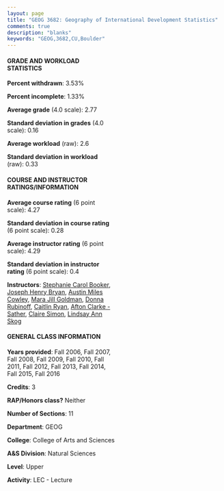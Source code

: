 ```yaml
---
layout: page
title: "GEOG 3682: Geography of International Development Statistics"
comments: true
description: "blanks"
keywords: "GEOG,3682,CU,Boulder"
---
```

<head>
<script src="https://ajax.googleapis.com/ajax/libs/jquery/2.1.3/jquery.min.js"></script>
<script src="https://dl.dropboxusercontent.com/s/pc42nxpaw1ea4o9/highcharts.js?dl=0"></script>
<!-- <script src="../assets/js/highcharts.js"></script> -->
<style type="text/css">@font-face {
	font-family: "Bebas Neue";
	src: url(https://www.filehosting.org/file/details/544349/BebasNeue Regular.otf) format("opentype");
	}
	h1.Bebas { 
		font-family: "Bebas Neue", Verdana, Tahoma;
	}
</style>
</head>
<body>
	<div id="container" style="float: right; width: 45%; height: 88%; margin-left: 2.5%; margin-right: 2.5%;"></div>
	<script language="JavaScript">
		$(document).ready(function() {
		var chart = {type: 'column'};
		var title = {text: 'Grade Distribution'};
		var xAxis = {categories: ['A','B','C','D','F'],crosshair: true};
		var yAxis = {min: 0,title: {text: 'Percentage'}};
		var tooltip = {headerFormat: '<center><b><span style="font-size:20px">{point.key}</span></b></center>',
		               pointFormat: '<td style="padding:0"><b>{point.y:.1f}%</b></td>',
		               footerFormat: '</table>',shared: true,useHTML: true};
		var plotOptions = {column: {pointPadding: 0.0,borderWidth: 0}};  
		var credits = {enabled: false};var series= [{name: 'Percent',data: [26.23,40.09,24.27,5.7,3.7,]}];
		var json = {};
		json.chart = chart;
		json.title = title;
		json.tooltip = tooltip;
		json.xAxis = xAxis;
		json.yAxis = yAxis;  
		json.series = series;
		json.plotOptions = plotOptions;  
		json.credits = credits;
		$('#container').highcharts(json);
	});
	</script>
</body>
			   
#### GRADE AND WORKLOAD STATISTICS

**Percent withdrawn**: 3.53%

**Percent incomplete**: 1.33%

**Average grade** (4.0 scale): 2.77

**Standard deviation in grades** (4.0 scale): 0.16

**Average workload** (raw): 2.6

**Standard deviation in workload** (raw): 0.33

#### COURSE AND INSTRUCTOR RATINGS/INFORMATION

**Average course rating** (6 point scale): 4.27

**Standard deviation in course rating** (6 point scale): 0.28

**Average instructor rating** (6 point scale): 4.29

**Standard deviation in instructor rating** (6 point scale): 0.4

**Instructors**: <a href='../../instructors/Stephanie_Carol_Booker'>Stephanie Carol Booker</a>, <a href='../../instructors/Joseph_Henry_Bryan'>Joseph Henry Bryan</a>, <a href='../../instructors/Austin_Miles_Cowley'>Austin Miles Cowley</a>, <a href='../../instructors/Mara_Jill_Goldman'>Mara Jill Goldman</a>, <a href='../../instructors/Donna_Rubinoff'>Donna Rubinoff</a>, <a href='../../instructors/Caitlin_Ryan'>Caitlin Ryan</a>, <a href='../../instructors/Afton_Clarke_-_Sather'>Afton Clarke - Sather</a>, <a href='../../instructors/Claire_Simon'>Claire Simon</a>, <a href='../../instructors/Lindsay_Ann_Skog'>Lindsay Ann Skog</a>

#### GENERAL CLASS INFORMATION

**Years provided**: Fall 2006, Fall 2007, Fall 2008, Fall 2009, Fall 2010, Fall 2011, Fall 2012, Fall 2013, Fall 2014, Fall 2015, Fall 2016

**Credits**: 3

**RAP/Honors class?** Neither

**Number of Sections**: 11

**Department**: GEOG

**College**: College of Arts and Sciences

**A&S Division**: Natural Sciences

**Level**: Upper

**Activity**: LEC - Lecture
